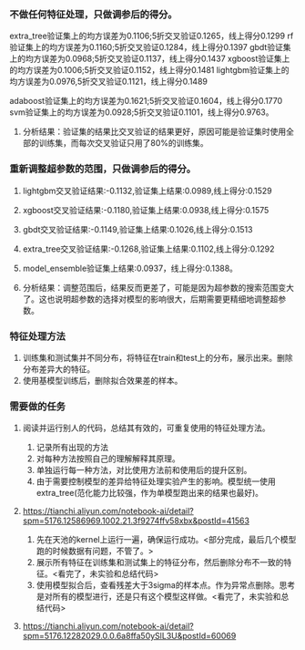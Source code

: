 ### 不做任何特征处理，只做调参后的得分。
extra\_tree验证集上的均方误差为0.1106;5折交叉验证0.1265，线上得分0.1299
rf验证集上的均方误差为0.1160;5折交叉验证0.1284，线上得分0.1397
gbdt验证集上的均方误差为0.0968;5折交叉验证0.1137，线上得分0.1437
xgboost验证集上的均方误差为0.1006;5折交叉验证0.1152，线上得分0.1481
lightgbm验证集上的均方误差为0.0976,5折交叉验证0.1121，线上得分0.1489

adaboost验证集上的均方误差为0.1621;5折交叉验证0.1604，线上得分0.1770
svm验证集上的均方误差为0.0928;5折交叉验证0.1101，线上得分0.9763。

1. 分析结果：验证集的结果比交叉验证的结果更好，原因可能是验证集时使用全部的训练集，而每次交叉验证只用了80%的训练集。

### 重新调整超参数的范围，只做调参后的得分。
1. lightgbm交叉验证结果:-0.1132,验证集上结果:0.0989,线上得分:0.1529
2. xgboost交叉验证结果:-0.1180,验证集上结果:0.0938,线上得分:0.1575
3. gbdt交叉验证结果:-0.1149,验证集上结果:0.1026,线上得分:0.1513
4. extra_tree交叉验证结果:-0.1268,验证集上结果:0.1102,线上得分:0.1292
5. model_ensemble验证集上结果:0.0937，线上得分:0.1388。

6. 分析结果：调整范围后，结果反而更差了，可能是因为超参数的搜索范围变大了。这也说明超参数的选择对模型的影响很大，后期需要更精细地调整超参数。 


### 特征处理方法
1. 训练集和测试集并不同分布，将特征在train和test上的分布，展示出来。删除分布差异大的特征。
2. 使用基模型训练后，删除拟合效果差的样本。

### 需要做的任务
1. 阅读并运行别人的代码，总结其有效的，可重复使用的特征处理方法。
	1. 记录所有出现的方法
	2. 对每种方法按照自己的理解解释其原理。
	3. 单独运行每一种方法，对比使用方法前和使用后的提升区别。
	4. 由于需要控制模型的差异给特征处理实验产生的影响。模型统一使用extra_tree(范化能力比较强，作为单模型跑出来的结果也最好)。
2. https://tianchi.aliyun.com/notebook-ai/detail?spm=5176.12586969.1002.21.3f9274ffv58xbx&postId=41563 
	1. 先在天池的kernel上运行一遍，确保运行成功。<部分完成，最后几个模型跑的时候数据有问题，不管了。>
	2. 展示所有特征在训练集和测试集上的特征分布，然后删除分布不一致的特征。<看完了，未实验和总结代码>
	3. 使用模型拟合后，查看残差大于3sigma的样本点。作为异常点删除。思考是对所有的模型进行，还是只有这个模型这样做。<看完了，未实验和总结代码>
	
3. https://tianchi.aliyun.com/notebook-ai/detail?spm=5176.12282029.0.0.6a8ffa50ySlL3U&postId=60069


